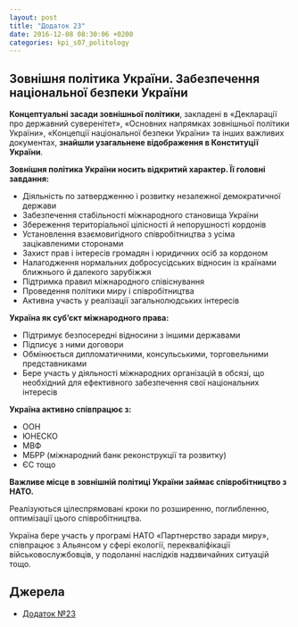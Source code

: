 ```yaml
---
layout: post
title: "Додаток 23"
date: 2016-12-08 08:30:06 +0200
categories: kpi_s07_politology
---
```


## Зовнішня політика України. Забезпечення національної безпеки України

**Концептуальні засади зовнішньої політики**, закладені в «Декларації про державний суверенітет», «Основних напрямках зовнішньої політики України», «Концепції національної безпеки України» та інших важливих документах, **знайшли узагальнене відображення в Конституції України**.


**Зовнішня політика України носить відкритий характер. Її головні завдання:**
* Діяльність по затвердженню і розвитку незалежної демократичної держави
* Забезпечення стабільності міжнародного становища України
* Збереження територіальної цілісності й непорушності кордонів
* Установлення взаємовигідного співробітництва з усіма зацікавленими сторонами
* Захист прав і інтересів громадян і юридичних осіб за кордоном
* Налагодження нормальних добросусідських відносин із країнами ближнього й далекого зарубіжжя
* Підтримка правил міжнародного співіснування
* Проведення політики миру і співробітництва
* Активна участь у реалізації загальнолюдських інтересів


**Україна як суб’єкт міжнародного права:**
* Підтримує  безпосередні відносини з іншими державами
* Підписує з ними договори
* Обмінюється дипломатичними, консульськими, торговельними представниками
* Бере участь у діяльності міжнародних організацій в обсязі, що необхідний для ефективного забезпечення свої національних інтересів


**Україна активно співпрацює з:** 
* ООН
* ЮНЕСКО
* МВФ
* МБРР (міжнародний банк реконструкції та розвитку)
* ЄС тощо


**Важливе місце в зовнішній політиці України займає співробітництво з НАТО.**

Реалізуються цілеспрямовані кроки по розширенню, поглибленню, оптимізації цього співробітництва.

Україна бере участь у програмі НАТО «Партнерство заради миру», співпрацює з Альянсом у сфері екології, перекваліфікації військовослужбовців, у подоланні наслідків надзвичайних ситуацій тощо.


## Джерела

   - [Додаток №23](https://pp.vk.me/c636020/v636020122/36e1a/u8hrX3I0gLg.jpg)
